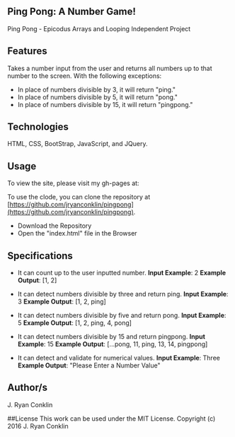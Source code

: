 ## Ping Pong: A Number Game!
Ping Pong - Epicodus
Arrays and Looping Independent Project

## Features
Takes a number input from the user and returns all numbers up to that number to the screen. With the following exceptions:

- In place of numbers divisible by 3, it will return "ping."
- In place of numbers divisible by 5, it will return "pong."
- In place of numbers divisible by 15, it will return "pingpong."

## Technologies
HTML, CSS, BootStrap, JavaScript, and JQuery.

## Usage

To view the site, please visit my gh-pages at:

To use the clode, you can clone the repository at [https://github.com/jryanconklin/pingpong](https://github.com/jryanconklin/pingpong).

- Download the Repository
- Open the "index.html" file in the Browser

## Specifications
* It can count up to the user inputted number.
__Input Example__: 2
__Example Output__: [1, 2]

* It can detect numbers divisible by three and return ping.
__Input Example__: 3
__Example Output__: [1, 2, ping]

* It can detect numbers divisible by five and return pong.
__Input Example__: 5
__Example Output__: [1, 2, ping, 4, pong]

* It can detect numbers divisible by 15 and return pingpong.
__Input Example__: 15
__Example Output__: [...pong, 11, ping, 13, 14, pingpong]

* It can detect and validate for numerical values.
__Input Example__: Three
__Example Output__: "Please Enter a Number Value"

## Author/s
J. Ryan Conklin

##License
This work can be used under the MIT License.
Copyright (c) 2016 J. Ryan Conklin
